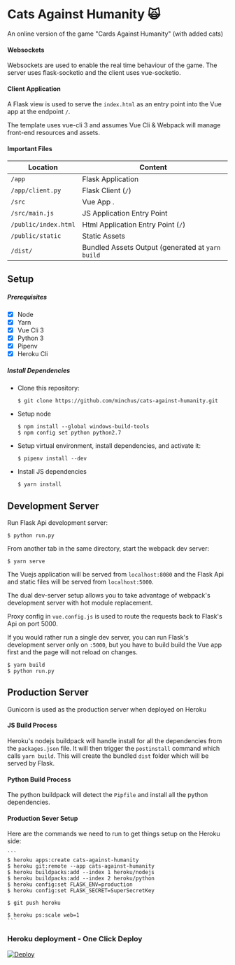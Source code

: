# Cats Against Humanity 🙀 

An online version of the game "Cards Against Humanity" (with added cats)

#### Websockets

Websockets are used to enable the real time behaviour of the game. The server uses flask-socketio and the client uses vue-socketio.

#### Client Application

A Flask view is used to serve the `index.html` as an entry point into the Vue app at the endpoint `/`.

The template uses vue-cli 3 and assumes Vue Cli & Webpack will manage front-end resources and assets.


#### Important Files

| Location             |  Content                                   |
|----------------------|--------------------------------------------|
| `/app`               | Flask Application                          |
| `/app/client.py`     | Flask Client (`/`)                         |
| `/src`               | Vue App .                                  |
| `/src/main.js`       | JS Application Entry Point                 |
| `/public/index.html` | Html Application Entry Point (`/`)         |
| `/public/static`     | Static Assets                              |
| `/dist/`             | Bundled Assets Output (generated at `yarn build` |


## Setup

##### Prerequisites

- [X] Node
- [X] Yarn
- [X] Vue Cli 3
- [X] Python 3
- [X] Pipenv
- [X] Heroku Cli

##### Install Dependencies

* Clone this repository:
	```
	$ git clone https://github.com/minchus/cats-against-humanity.git
	```
 
* Setup node
	```
	$ npm install --global windows-build-tools
	$ npm config set python python2.7
	```

* Setup virtual environment, install dependencies, and activate it:
	```
	$ pipenv install --dev
	```

* Install JS dependencies
	```
	$ yarn install
	```


## Development Server

Run Flask Api development server:
```
$ python run.py
```

From another tab in the same directory, start the webpack dev server:
```
$ yarn serve
```

The Vuejs application will be served from `localhost:8080` and the Flask Api
and static files will be served from `localhost:5000`.

The dual dev-server setup allows you to take advantage of
webpack's development server with hot module replacement.

Proxy config in `vue.config.js` is used to route the requests
back to Flask's Api on port 5000.

If you would rather run a single dev server, you can run Flask's
development server only on `:5000`, but you have to build build the Vue app first
and the page will not reload on changes.
```
$ yarn build
$ python run.py
```

## Production Server

Gunicorn is used as the production server when deployed on Heroku

#### JS Build Process

Heroku's nodejs buildpack will handle install for all the dependencies from the `packages.json` file.
It will then trigger the `postinstall` command which calls `yarn build`.
This will create the bundled `dist` folder which will be served by Flask.

#### Python Build Process

The python buildpack will detect the `Pipfile` and install all the python dependencies.

#### Production Sever Setup

Here are the commands we need to run to get things setup on the Heroku side:

	```
	$ heroku apps:create cats-against-humanity
	$ heroku git:remote --app cats-against-humanity
	$ heroku buildpacks:add --index 1 heroku/nodejs
	$ heroku buildpacks:add --index 2 heroku/python
	$ heroku config:set FLASK_ENV=production
	$ heroku config:set FLASK_SECRET=SuperSecretKey

	$ git push heroku

	$ heroku ps:scale web=1
	```
### Heroku deployment - One Click Deploy
[![Deploy](https://www.herokucdn.com/deploy/button.svg)](https://heroku.com/deploy?template=https://github.com/minchus/cats-against-humanity)

